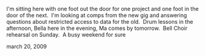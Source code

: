 I'm sitting here with one foot out the door for one project and one foot in the door of the next.  I'm looking at comps from the new gig and answering questions about restricted access to data for the old.  Drum lessons in the afternoon, Bella here in the evening, Ma comes by tomorrow.  Bell Choir rehearsal on Sunday.  A busy weekend for sure

march 20, 2009

